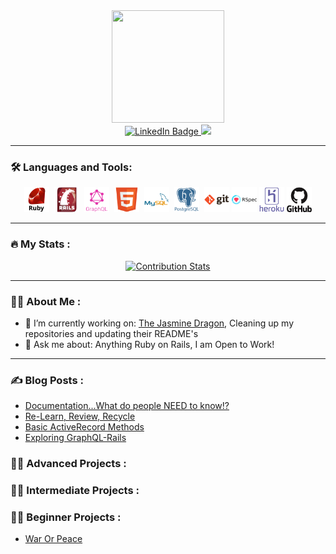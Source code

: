 <div id="header" align="center">
  <img src="https://media.giphy.com/media/XLUAGn0w6kTmcvWmOy/giphy.gif" width="180" height="180"/>

</div>


<div id="badges" align="center">
  <a href="https://www.linkedin.com/in/candace-eckels/">
    <img src="https://img.shields.io/badge/LinkedIn-blue?style=for-the-badge&logo=linkedin&logoColor=white" alt="LinkedIn Badge" />
  </a> 
  
  <a> 
    <img src="https://komarev.com/ghpvc/?username=cece-132&style=for-the-badge" />
  </a>
</div>

---

### :hammer_and_wrench: Languages and Tools:

<div align="center">
  <img src="https://github.com/devicons/devicon/blob/master/icons/ruby/ruby-original-wordmark.svg" title="Ruby" alt="Ruby" width="40" height="40"/>&nbsp;
  <img src="https://github.com/devicons/devicon/blob/master/icons/rails/rails-original-wordmark.svg" title="Rails" alt="Rails" width="40" height="40"/>&nbsp;
  <img src="https://github.com/devicons/devicon/blob/master/icons/graphql/graphql-plain-wordmark.svg"  title="GraphQL" alt="GraphQL" width="40" height="40"/>&nbsp;
  <img src="https://github.com/devicons/devicon/blob/master/icons/html5/html5-original.svg" title="HTML5" alt="HTML" width="40" height="40"/>&nbsp;
  <img src="https://github.com/devicons/devicon/blob/master/icons/mysql/mysql-original-wordmark.svg" title="MySQL"  alt="MySQL" width="40" height="40"/>&nbsp;
  <img src="https://github.com/devicons/devicon/blob/master/icons/postgresql/postgresql-plain-wordmark.svg" title="PostgreSQL" alt="PostgreSQL" width="40" height="40"/>&nbsp;
  <img src="https://github.com/devicons/devicon/blob/master/icons/git/git-original-wordmark.svg" title="Git" **alt="Git" width="40" height="40"/>
  <img src="https://github.com/devicons/devicon/blob/master/icons/rspec/rspec-original-wordmark.svg" title="RSpec" **alt="RSpec" width="40" height="40"/>
  <img src="https://github.com/devicons/devicon/blob/master/icons/heroku/heroku-original-wordmark.svg" title="heroku" **alt="heroku" width="40" height="40"/>
  <img src="https://github.com/devicons/devicon/blob/master/icons/github/github-original-wordmark.svg" title="GitHub" **alt="GitHub" width="40" height="40"/>
</div>

---

### :fire: My Stats :

<div id="stats" align="center">
  
  [![Contribution Stats](https://github-contribution-stats.vercel.app/api/?username=cece-132)](https://github.com/cece-132?tab=repositories)

</div>

---

### :woman_technologist: About Me :

- 🔭 I’m currently working on: [The Jasmine Dragon](https://github.com/cece-132/jasmine_dragon), Cleaning up my repositories and updating their README's
- 💬 Ask me about: Anything Ruby on Rails, I am Open to Work!

---

### :writing_hand: Blog Posts :
  
<!-- BLOG-POST-LIST:START -->
- [Documentation...What do people NEED to know!?](https://dev.to/cece132/documentationwhat-do-people-need-to-know-2153)
- [Re-Learn, Review, Recycle](https://dev.to/cece132/re-learn-review-recycle-22g9)
- [Basic ActiveRecord Methods](https://dev.to/cece132/back-to-basics-5c1h)
- [Exploring GraphQL-Rails](https://dev.to/cece132/exploring-graphql-rails-35e9)
<!-- BLOG-POST-LIST:END -->

### :woman_technologist: Advanced Projects :
### :woman_technologist: Intermediate Projects :
### :woman_technologist: Beginner Projects :
- [War Or Peace](https://github.com/cece-132/war_or_peace)
